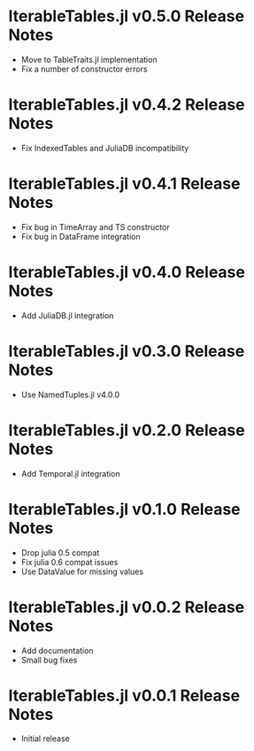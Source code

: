 # IterableTables.jl v0.5.0 Release Notes
* Move to TableTraits.jl implementation
* Fix a number of constructor errors

# IterableTables.jl v0.4.2 Release Notes
* Fix IndexedTables and JuliaDB incompatibility

# IterableTables.jl v0.4.1 Release Notes
* Fix bug in TimeArray and TS constructor
* Fix bug in DataFrame integration

# IterableTables.jl v0.4.0 Release Notes
* Add JuliaDB.jl integration

# IterableTables.jl v0.3.0 Release Notes
* Use NamedTuples.jl v4.0.0

# IterableTables.jl v0.2.0 Release Notes
* Add Temporal.jl integration

# IterableTables.jl v0.1.0 Release Notes
* Drop julia 0.5 compat
* Fix julia 0.6 compat issues
* Use DataValue for missing values

# IterableTables.jl v0.0.2 Release Notes
* Add documentation
* Small bug fixes

# IterableTables.jl v0.0.1 Release Notes
* Initial release
